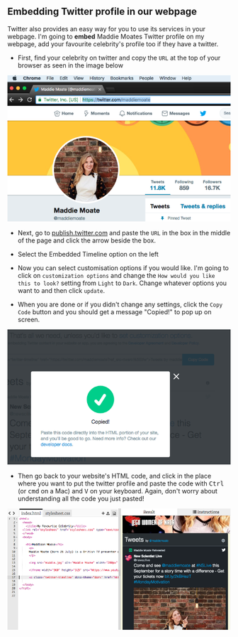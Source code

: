 ## Embedding Twitter profile in our webpage

Twitter also provides an easy way for you to use its services in your webpage. I'm going to **embed** Maddie Moates Twitter profile on my webpage, add your favourite celebrity's profile too if they have a twitter.

+ First, find your celebrity on twitter and copy the `URL` at the top of your browser as seen in the image below

![Address bar highlighted](images/addressBarSelectedText.png)

+ Next, go to [publish.twitter.com](https://publish.twitter.com) and paste the `URL` in the box in the middle of the page and click the arrow beside the box. 

+ Select the Embedded Timeline option on the left

+ Now you can select customisation options if you would like. I'm going to click on `customization options` and change the `How would you like this to look?` setting from `Light` to `Dark`. Change whatever options you want to and then click `update`.

+ When you are done or if you didn't change any settings, click the `Copy Code` button and you should get a message "Copied!" to pop up on screen.

![Copy message](images/copiedMessage.png)

+ Then go back to your website's HTML code, and click in the place where you want to put the twitter profile and paste the code with <kbd>Ctrl</kbd> (or <kbd>cmd</kbd> on a Mac) and <kbd>V</kbd> on your keyboard. Again, don't worry about understanding all the code you just pasted!

![Twitter code on trinket](images/twitterCodeTkt.png)